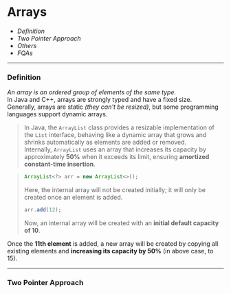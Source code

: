 # Arrays

- *Definition*
- *Two Pointer Approach*
- *Others*
- *FQAs*
-------------------------------------------------------------------------------------------------------------------------------------------------------------------------------------------------------------

### Definition
*An array is an ordered group of elements of the same type.*  
In Java and C++, arrays are strongly typed and have a fixed size.  
Generally, arrays are static *(they can't be resized)*, but some programming languages support dynamic arrays.

> In Java, the `ArrayList` class provides a resizable implementation of the `List` interface, behaving like a dynamic array that grows and shrinks automatically as elements are added or removed.  
> Internally, `ArrayList` uses an array that increases its capacity by approximately **50%** when it exceeds its limit, ensuring **amortized constant-time insertion**.

> ```java
> ArrayList<?> arr = new ArrayList<>();
> ```
> Here, the internal array will not be created initially; it will only be created once an element is added.
>
> ```java
> arr.add(12);
> ```
> Now, an internal array will be created with an **initial default capacity of 10**.  

Once the **11th element** is added, a new array will be created by copying all existing elements and **increasing its capacity by 50%** (in above case, to 15).


-------------------------------------------------------------------------------------------------------------------------------------------------------------------------------------------------------------
### Two Pointer Approach
